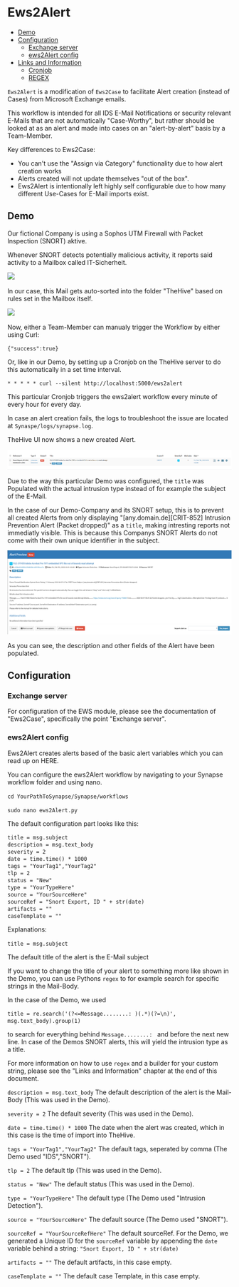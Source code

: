 # Ews2Alert


+ [Demo](#demo)
+ [Configuration](#configuration)
    + [Exchange server](#exchange-server)
    + [ews2Alert config](#ews2Alert-config)
+ [Links and Information](#links-and-information)
    + [Cronjob](#cronjob)
    + [REGEX](#regex)

```Ews2Alert``` is a modification of ```Ews2Case``` to facilitate Alert creation (instead of Cases) from Microsoft Exchange emails.

This workflow is intended for all IDS E-Mail Notifications or security relevant E-Mails that are not automatically "Case-Worthy", but rather should be looked at as an alert and made into cases on an "alert-by-alert" basis by a Team-Member.

Key differences to Ews2Case:

- You can't use the "Assign via Category" functionality due to how alert creation works
- Alerts created will not update themselves "out of the box".
- Ews2Alert is intentionally left highly self configurable due to how many different Use-Cases for E-Mail imports exist.

## Demo

Our fictional Company is using a Sophos UTM Firewall with Packet Inspection (SNORT) aktive.

Whenever SNORT detects potentially malicious activity, it reports said activity to a Mailbox called IT-Sicherheit.


![](../img/ews2alert/1-intrusion-notification.png)


In our case, this Mail gets auto-sorted into the folder "TheHive" based on rules set in the Mailbox itself.


![](../img/ews2alert/2-mailbox-TheHive.png)


Now, either a Team-Member can manualy trigger the Workflow by either using Curl:

```curl some.fictionaldomain.com/ews2alert
{"success":true}
```

Or, like in our Demo, by setting up a Cronjob on the TheHive server to do this automatically in a set time interval.

```
* * * * * curl --silent http://localhost:5000/ews2alert
```

This particular Cronjob triggers the ews2alert workflow every minute of every hour for every day.

In case an alert creation fails, the logs to troubleshoot the issue are located at ```Synaspe/logs/synapse.log```.


TheHive UI now shows a new created Alert.


![](../img/ews2alert/3-created-alert-ui.png)


Due to the way this particular Demo was configured, the ```title``` was Populated with the actual intrusion type instead of for example the subject of the E-Mail.

In the case of our Demo-Company and its SNORT setup, this is to prevent all created Alerts from only displaying "[any.domain.de][CRIT-852] Intrusion Prevention Alert (Packet dropped)" as a ```title```, making intresting reports not immediatly visible. This is because this Companys SNORT Alerts do not come with their own unique identifier in the subject.


![](../img/ews2alert/4-alert-info.png)


As you can see, the description and other fields of the Alert have been populated.

## Configuration

### Exchange server

For configuration of the EWS module, please see the documentation of "Ews2Case", specifically the point "Exchange server".


### ews2Alert config

Ews2Alert creates alerts based of the basic alert variables which you can read up on HERE.

You can configure the ews2Alert workflow by navigating to your Synapse workflow folder and using nano.

```cd YourPathToSynapse/Synapse/workflows```

```sudo nano ews2Alert.py```

The default configuration part looks like this:

```
title = msg.subject
description = msg.text_body
severity = 2
date = time.time() * 1000
tags = "YourTag1","YourTag2"
tlp = 2
status = "New"
type = "YourTypeHere"
source = "YourSourceHere"
sourceRef = "Snort Export, ID " + str(date)
artifacts = ""
caseTemplate = ""
```

Explanations:

```title = msg.subject```

The default title of the alert is the E-Mail subject

If you want to change the title of your alert to something more like shown in the Demo, you can use Pythons ```regex``` to for example search for specific strings in the Mail-Body.

In the case of the Demo, we used
```
title = re.search('(?<=Message........: )(.*)(?=\n)', msg.text_body).group(1)
```
to search for everything behind ```Message........: ``` and before the next new line. In case of the Demos SNORT alerts, this will yield the intrusion type as a title.

For more information on how to use ```regex``` and a builder for your custom string, please see the "Links and Information" chapter at the end of this document.

```description = msg.text_body```
The default description of the alert is the Mail-Body (This was used in the Demo).

```severity = 2```
The default severity (This was used in the Demo).

```date = time.time() * 1000```
The date when the alert was created, which in this case is the time of import into TheHive.

```tags = "YourTag1","YourTag2"```
The default tags, seperated by comma (The Demo used "IDS","SNORT").

```tlp = 2```
The default tlp (This was used in the Demo).

```status = "New"```
The default status (This was used in the Demo).

```type = "YourTypeHere"```
The default type (The Demo used "Intrusion Detection").

```source = "YourSourceHere"```
The default source (The Demo used "SNORT").

```sourceRef = "YourSourceRefHere"```
The default sourceRef. For the Demo, we generated a Unique ID for the ```sourceRef``` variable by appending the ```date``` variable behind a string:
```"Snort Export, ID " + str(date)```

```artifacts = ""```
The default artifacts, in this case empty.

```caseTemplate = ""```
The default case Template, in this case empty.
